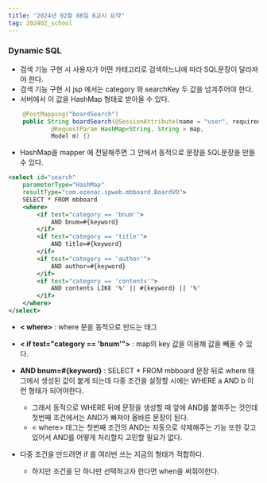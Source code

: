```yaml
---
title: "2024년 02월 08일 6교시 요약"
tag: 202402_school
---
```


### Dynamic SQL

- 검색 기능 구현 시 사용자가 어떤 카테고리로 검색하느냐에 따라 SQL문장이 달라져야 한다.
- 검색 기능 구현 시 jsp 에서는 category 와 searchKey 두 값을 넘겨주어야 한다. 
- 서버에서 이 값을 HashMap 형태로 받아올 수 있다. 

```java
	@PostMapping("boardSearch")
	public String boardSearch(@SessionAttribute(name = "user", required = false) User user,
			@RequestParam HashMap<String, String > map, 
			Model m) {}
```

- HashMap을 mapper 에 전달해주면 그 안에서 동적으로 문장을 SQL문장을 만들 수 있다.

```xml
<select id="search"
    parameterType="HashMap"
    resultType="com.ezenac.spweb.mbboard.BoardVO">
    SELECT * FROM mbboard
    <where>
        <if test="category == 'bnum'">
            AND bnum=#{keyword}
        </if>
        <if test="category == 'title'">
            AND title=#{keyword}
        </if>
        <if test="category == 'author'">
            AND author=#{keyword}
        </if>
        <if test="category == 'contents'">
            AND contents LIKE '%' || #{keyword} || '%'
        </if>
    </where>
</select>
```

- **< where>** : where 문을 동적으로 만드는 태그
- **< if test="category == 'bnum'">** : map의 key 값을 이용해 값을 빼올 수 있다.
- **AND bnum=#{keyword}** : SELECT * FROM mbboard 문장 뒤로 where 태그에서 생성된 값이 붙게 되는데 다중 조건을 설정할 시에는 WHERE a AND b 이런 형태가 되어야한다. 
  - 그래서 동적으로 WHERE 뒤에 문장을 생성할 때 앞에 AND를 붙여주는 것인데 첫번째 조건에서는 AND가 빠져야 올바른 문장이 된다. 
  - < where> 태그는 첫번째 조건의 AND는 자동으로 삭제해주는 기능 또한 갖고 있어서 AND를 어떻게 처리할지 고민할 필요가 없다.

- 다중 조건을 만드려면 if 를 여러번 쓰는 지금의 형태가 적합하다. 
  - 하지만 조건을 단 하나만 선택하고자 한다면 when을 써줘야한다.